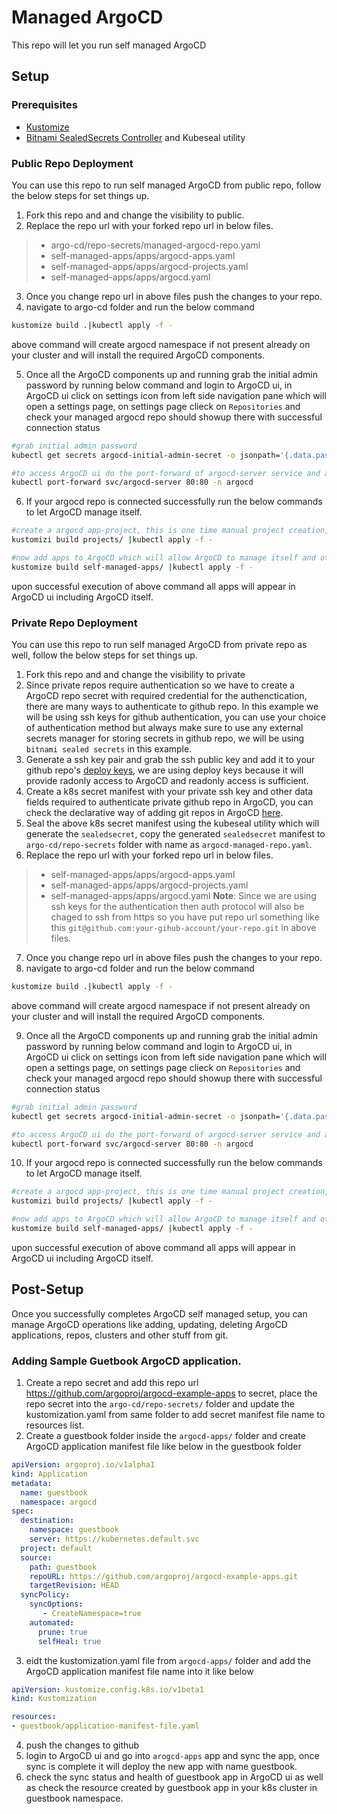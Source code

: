 # Managed ArgoCD
This repo will let you run self managed ArgoCD

## Setup
### Prerequisites
- [Kustomize](https://kustomize.io/)
- [Bitnami SealedSecrets Controller](https://github.com/bitnami-labs/sealed-secrets) and Kubeseal utility

### Public Repo Deployment
You can use this repo to run self managed ArgoCD from public repo, follow the below steps for set things up.
1. Fork this repo and and change the visibility to public.
2. Replace the repo url with your forked repo url in below files.
> - argo-cd/repo-secrets/managed-argocd-repo.yaml
> - self-managed-apps/apps/argocd-apps.yaml
> - self-managed-apps/apps/argocd-projects.yaml
> - self-managed-apps/apps/argocd.yaml
3. Once you change repo url in above files push the changes to your repo.
4. navigate to argo-cd folder and run the below command
```sh
kustomize build .|kubectl apply -f -
```
above command will create argocd namespace if not present already on your cluster and will install the required ArgoCD components.

5. Once all the ArgoCD components up and running grab the initial admin password by running below command and login to ArgoCD ui, in ArgoCD ui click on settings icon from left side navigation pane which will open a settings page, on settings page clieck on ```Repositories``` and check your managed argocd repo should showup there with successful connection status
```sh
#grab initial admin password
kubectl get secrets argocd-initial-admin-secret -o jsonpath='{.data.password}' -n argocd |base64 -d

#to access ArgoCD ui do the port-forward of argocd-server service and access the argocd ui on forwaded port
kubectl port-forward svc/argocd-server 80:80 -n argocd
```
6. If your argocd repo is connected successfully run the below commands to let ArgoCD manage itself.
```sh
#create a argocd app-project, this is one time manual project creation, for creating app-projects afterwards you can place your app-project defination manifest inside projects/ folder and  ArgoCD will automatically create a app-project.
kustomizi build projects/ |kubectl apply -f -

#now add apps to ArgoCD which will allow ArgoCD to manage itself and other apps which we will be deploying afterwards.
kustomize build self-managed-apps/ |kubectl apply -f -
```
upon successful execution of above command all apps will appear in ArgoCD ui including ArgoCD itself.

### Private Repo Deployment
You can use this repo to run self managed ArgoCD from private repo as well, follow the below steps for set things up.
1. Fork this repo and and change the visibility to private
2. Since private repos require authentication so we have to create a ArgoCD repo secret with required credential for the authenctication, there are many ways to authenticate to github repo. In this example we will be using ssh keys for github authentication, you can use your choice of authentication method but always make sure to use any external secrets manager for storing secrets in github repo, we will be using ```bitnami sealed secrets``` in this example.
3. Generate a ssh key pair and grab the ssh public key and add it to your github repo's [deploy keys](https://docs.github.com/en/developers/overview/managing-deploy-keys#deploy-keys), we are using deploy keys because it will provide radonly access to ArgoCD and readonly access is sufficient.
4. Create a k8s secret manifest with your private ssh key and other data fields required to authenticate private github repo in ArgoCD, you can check the declarative way of adding git repos in ArgoCD [here](https://argo-cd.readthedocs.io/en/stable/operator-manual/declarative-setup/#repositories).
5. Seal the above k8s secret manifest using the kubeseal utility which will generate the ```sealedsecret```, copy the generated ```sealedsecret``` manifest to ```argo-cd/repo-secrets``` folder with name as ```argocd-managed-repo.yaml```.
6. Replace the repo url with your forked repo url in below files.
> - self-managed-apps/apps/argocd-apps.yaml
> - self-managed-apps/apps/argocd-projects.yaml
> - self-managed-apps/apps/argocd.yaml
>  **Note**: Since we are using ssh keys for the authentication then auth protocol will also be chaged to ssh from https so you have put repo url something like this ```git@github.com:your-gihub-account/your-repo.git``` in above files.

7. Once you change repo url in above files push the changes to your repo.
8. navigate to argo-cd folder and run the below command
```sh
kustomize build .|kubectl apply -f -
```
above command will create argocd namespace if not present already on your cluster and will install the required ArgoCD components.

9. Once all the ArgoCD components up and running grab the initial admin password by running below command and login to ArgoCD ui, in ArgoCD ui click on settings icon from left side navigation pane which will open a settings page, on settings page clieck on ```Repositories``` and check your managed argocd repo should showup there with successful connection status
```sh
#grab initial admin password
kubectl get secrets argocd-initial-admin-secret -o jsonpath='{.data.password}' -n argocd |base64 -d

#to access ArgoCD ui do the port-forward of argocd-server service and access the argocd ui on forwaded port
kubectl port-forward svc/argocd-server 80:80 -n argocd
```
10. If your argocd repo is connected successfully run the below commands to let ArgoCD manage itself.
```sh
#create a argocd app-project, this is one time manual project creation, for creating app-projects afterwards you can place your app-project defination manifest inside projects/ folder and  ArgoCD will automatically create a app-project.
kustomizi build projects/ |kubectl apply -f -

#now add apps to ArgoCD which will allow ArgoCD to manage itself and other apps which we will be deploying afterwards.
kustomize build self-managed-apps/ |kubectl apply -f -
```
upon successful execution of above command all apps will appear in ArgoCD ui including ArgoCD itself.

## Post-Setup
Once you successfully completes ArgoCD self managed setup, you can manage ArgoCD operations like adding, updating, deleting ArgoCD applications, repos, clusters and other stuff from git.

### Adding Sample Guetbook ArgoCD application.
1. Create a repo secret and add this repo url https://github.com/argoproj/argocd-example-apps to secret, place the repo secret into the ```argo-cd/repo-secrets/``` folder and update the kustomization.yaml from same folder to add secret manifest file name to resources list.
2. Create a guestbook folder inside the ```argocd-apps/``` folder and create ArgoCD application manifest file like below in the guestbook folder
```yaml
apiVersion: argoproj.io/v1alpha1
kind: Application
metadata:
  name: guestbook
  namespace: argocd
spec:
  destination:
    namespace: guestbook
    server: https://kubernetes.default.svc
  project: default
  source:
    path: guestbook
    repoURL: https://github.com/argoproj/argocd-example-apps.git
    targetRevision: HEAD
  syncPolicy:
    syncOptions:
       - CreateNamespace=true
    automated:
      prune: true
      selfHeal: true
```
3. eidt the kustomization.yaml file from ```argocd-apps/``` folder and add the ArgoCD application manifest file name into it like below
```yaml
apiVersion: kustomize.config.k8s.io/v1beta1
kind: Kustomization

resources:
- guestbook/application-manifest-file.yaml
```
4. push the changes to github
5. login to ArgoCD ui and go into ```arogcd-apps``` app and sync the app, once sync is complete it will deploy the new app with name guestbook.
6. check the sync status and health of guestbook app in ArgoCD ui as well as check the resource created by guestbook app in your k8s cluster in guestbook namespace.
